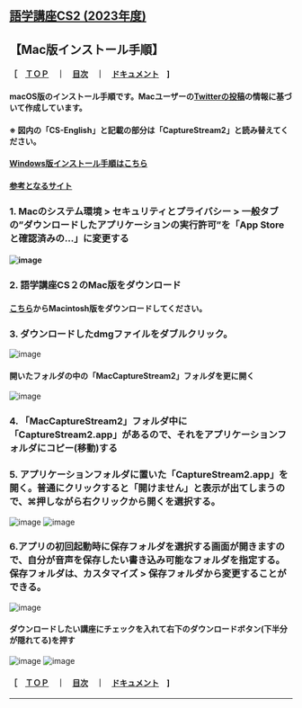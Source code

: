 ## [語学講座CS2 (2023年度)](https://csreviser.github.io/CaptureStream2/) 
## 【Mac版インストール手順】　　　　
#### ［　[ＴＯＰ](./)　**｜**　[目次](./#目次)　**｜**　[ドキュメント](./#ドキュメント-1)　] 
####  macOS版のインストール手順です。Macユーザーの[Twitterの投稿](https://twitter.com/Miiaaenglish/status/1515131329112858626?s=20&t=fKw38ZN5fkIG9q911hDAFw)の情報に基づいて作成しています。        
####  ※ 図内の「CS-English」と記載の部分は「CaptureStream2」と読み替えてください。             
####  [Windows版インストール手順はこちら](https://csreviser.github.io/CaptureStream2/install_win)
####  [参考となるサイト](https://dokugakuenglish.com/listening/nhkradiodownload/#1Windows_Mac)


### 1. Macのシステム環境 > セキュリティとプライバシー > 一般タブの”ダウンロードしたアプリケーションの実行許可”を「App Storeと確認済みの…」に変更する                       
####    ![image](https://user-images.githubusercontent.com/46049273/169676247-6b198f17-0936-4c05-8d60-fa20df507929.png)

### 2. 語学講座CS２のMac版をダウンロード                    
####     [こちら](./#実行ファイル-1)からMacintosh版をダウンロードしてください。

### 3. ダウンロードしたdmgファイルをダブルクリック。           
   ![image](https://user-images.githubusercontent.com/46049273/169676318-0ee0598c-659b-4366-a58a-57693b4a2146.png)

####  開いたフォルダの中の「MacCaptureStream2」フォルダを更に開く
   ![image](https://user-images.githubusercontent.com/46049273/169676337-0d28d1db-df47-406d-ac20-60bffac6b152.png)

### 4. 「MacCaptureStream2」フォルダ中に「CaptureStream2.app」があるので、それをアプリケーションフォルダにコピー(移動)する               

### 5. アプリケーションフォルダに置いた「CaptureStream2.app」を開く。普通にクリックすると「開けません」と表示が出てしまうので、⌘押しながら右クリックから開くを選択する。          
   ![image](https://user-images.githubusercontent.com/46049273/169676481-8707c1b7-9fa1-45f6-a8ef-dc74b529cd01.png)
   ![image](https://user-images.githubusercontent.com/46049273/169676487-7c828631-34d1-4fae-913d-cbdca381f031.png)

### 6.アプリの初回起動時に保存フォルダを選択する画面が開きますので、自分が音声を保存したい書き込み可能なフォルダを指定する。保存フォルダは、カスタマイズ > 保存フォルダから変更することができる。
   ![image](https://user-images.githubusercontent.com/46049273/169676522-675d76f5-df5e-4fe2-b8f7-14d9dbad39b1.png)


####  ダウンロードしたい講座にチェックを入れて右下のダウンロードボタン(下半分が隠れてる)を押す          
   ![image](https://user-images.githubusercontent.com/46049273/169676561-91ea3309-d028-40a7-bfcf-be90fde9bc8f.png)
   ![image](https://user-images.githubusercontent.com/46049273/169676549-d258eee2-9442-4205-901f-1b8ede103708.png)


#### ［　[ＴＯＰ](./)　**｜**　[目次](./#目次)　**｜**　[ドキュメント](./#ドキュメント-1)　] 

*** 
 <link rel="shortcut icon" type="image/x-icon" href="https://avatars.githubusercontent.com/u/46049273?v=4">
 <meta name="twitter:image:src" content="https://avatars.githubusercontent.com/u/46049273?v=4">

